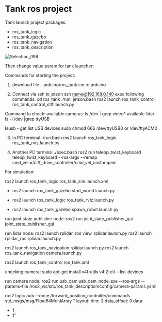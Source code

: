 # Tank ros project

Tank launch project packages:
- ros_tank_logic
- ros_tank_gazebo
- ros_tank_navigation
- ros_tank_description

![Selection_096](https://user-images.githubusercontent.com/23004657/209576988-321a2a82-18bd-4550-98bb-9a9118b5310c.png)


Then change value param for tank launcher:
<param name="video_device" value="/dev/video4" />

Commands for starting the project:

1. download file - arduino/ros_tank.ino to arduino

2. Connect via ssh to jetson 
   ssh name@192.168.0.140
 exec following commands:
   cd ros_tank
   ./run_jetson.bash
   ros2 launch ros_tank_control ros_tank_control_diff.launch.py

 Command to check:
   available cameras:
     ls /dev | grep video*
   available lidar:
     ls -l /dev |grep ttyUSB
 
 lsusb - get list USB devices
 sudo chmod 666 /dev/ttyUSB0 or /dev/ttyACM0

3. In PC terminal
./run.bash
ros2 launch ros_tank_logic ros_tank_rviz.launch.py

4. Another PC terminal 
./exec.bash 
ros2 run teleop_twist_keyboard teleop_twist_keyboard --ros-args --remap cmd_vel:=/diff_drive_controller/cmd_vel_unstamped


For simulation:

ros2 launch ros_tank_logic ros_tank_sim.launch.xml
<!-- Spawn world in gazebo running sim -->
- ros2 launch ros_tank_gazebo start_world.launch.py
<!-- Publish URDF file in robot_description topic and launch rviz -->
- ros2 launch ros_tank_logic ros_tank_rviz.launch.py
<!-- Read robot_description and spawn in gazebo running sim -->
- ros2 launch ros_tank_gazebo spawn_robot.launch.py


run joint state publisher node:
ros2 run joint_state_publisher_gui joint_state_publisher_gui

run lidar node:
ros2 launch rplidar_ros view_rplidar.launch.py 
ros2 launch rplidar_ros rplidar.launch.py 

ros2 launch ros_tank_navigation rplidar.launch.py
ros2 launch ros_tank_navigation camera.launch.py

ros2 launch ros_tank_control ros_tank.xml

checking camera:
sudo apt-get install v4l-utils
v4l2-ctl --list-devices

run camera node:
ros2 run usb_cam usb_cam_node_exe --ros-args --params-file /ros2_ws/src/ros_tank_description/config/camera-params.yaml


ros2 topic pub --once /forward_position_controller/commands std_msgs/msg/Float64MultiArray "
layout:
 dim: []
 data_offset: 0
data:
 - 1
 - 1"

